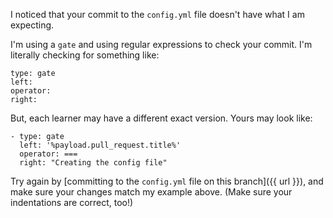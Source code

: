 I noticed that your commit to the `config.yml` file doesn't have what I am expecting.

I'm using a `gate` and using regular expressions to check your commit. I'm literally checking for something like:

```
type: gate
left:
operator:
right:
```

But, each learner may have a different exact version. Yours may look like:

```
- type: gate
  left: '%payload.pull_request.title%'
  operator: ===
  right: "Creating the config file"
```

Try again by [committing to the `config.yml` file on this branch]({{ url }}), and make sure your changes match my example above. (Make sure your indentations are correct, too!)
